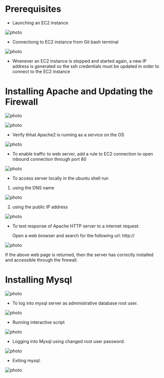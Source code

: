 # Prerequisites

* Launching an EC2 instance

![photo](Images/EC2.png)



* Connectiong to EC2 instance from Git bash terminal

![photo](Images/EC2connect.png) 

* Wnenever an EC2 instance is stopped and started again, a new IP address is generated so the ssh credentials must be updated in order to connect to the EC2 instance


# Installing Apache and Updating the Firewall

![photo](Images/apacheupd.png)

![photo](Images/apacheinst.png)


* Verify thhat Apache2 is running as a service on the OS

![photo](Images/apache2.png)


* To enable traffic to web server, add a rule to EC2 connection to open inbound connection through port 80

![photo](Images/port80.png)


* To access server locally in the ubuntu shell run

1. using the DNS name

![photo](Images/curllocal1.png)


2. using the public IP address

![photo](Images/curlip1.png)


* To test response of Apache HTTP server to a internet request:

  Open a web browser and search for the following url: http://<public ip address>


![photo](Images/webpage.png)

If the above web page is returned, then the server has correctly installed and accessible through the firewall.


# Installing Mysql

![photo](Images/mysql.png)


* To log into mysql server  as administrative database root user.


![photo](Images/mysql2.png)


* Running interactive script


![photo](Images/Mysqlsec.png)


* Logging into Mysql using changed root user password.


![photo](Images/mysql-p.png)


* Exiting mysql.


![photo](Images/mysqlexit.png)

  



